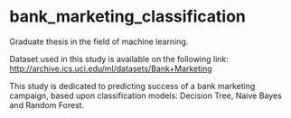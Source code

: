 # bank_marketing_classification
Graduate thesis in the field of machine learning.

Dataset used in this study is available on the following link:
http://archive.ics.uci.edu/ml/datasets/Bank+Marketing

This study is dedicated to predicting success of a bank marketing campaign, based upon classification models: Decision Tree, Naive Bayes and Random Forest.

